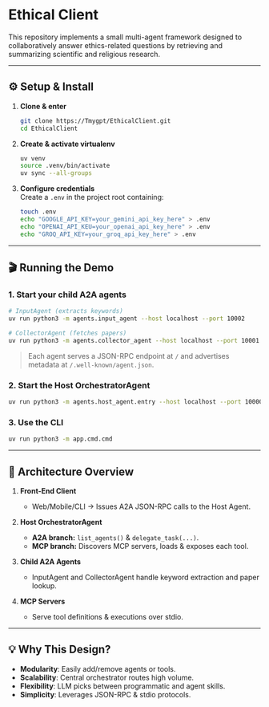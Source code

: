 # Ethical Client

This repository implements a small multi-agent framework designed to collaboratively answer ethics-related questions by retrieving and summarizing scientific and religious research.

---

## ⚙️ Setup & Install

1. **Clone & enter**  
   ```bash
   git clone https://Tmygpt/EthicalClient.git
   cd EthicalClient
   ```

2. **Create & activate virtualenv**  
   ```bash
   uv venv
   source .venv/bin/activate
   uv sync --all-groups
   ```

3. **Configure credentials**  
   Create a `.env` in the project root containing:  
   ```bash
   touch .env
   echo "GOOGLE_API_KEY=your_gemini_api_key_here" > .env
   echo "OPENAI_API_KEU=your_openai_api_key_here" > .env
   echo "GROQ_API_KEY=your_groq_api_key_here" > .env
   ```

---

## 🎬 Running the Demo

### 1. Start your child A2A agents

```bash
# InputAgent (extracts keywords)
uv run python3 -m agents.input_agent --host localhost --port 10002

# CollectorAgent (fetches papers)
uv run python3 -m agents.collector_agent --host localhost --port 10001
```

> Each agent serves a JSON-RPC endpoint at `/` and advertises metadata at `/.well-known/agent.json`.

### 2. Start the Host OrchestratorAgent

```bash
uv run python3 -m agents.host_agent.entry --host localhost --port 10000
```

### 3. Use the CLI

```bash
uv run python3 -m app.cmd.cmd
```
---

## 📖 Architecture Overview

1. **Front-End Client**  
   - Web/Mobile/CLI → Issues A2A JSON-RPC calls to the Host Agent.

2. **Host OrchestratorAgent**  
   - **A2A branch:** `list_agents()` & `delegate_task(...)`.  
   - **MCP branch:** Discovers MCP servers, loads & exposes each tool.

3. **Child A2A Agents**
   - InputAgent and CollectorAgent handle keyword extraction and paper lookup.

4. **MCP Servers**  
   - Serve tool definitions & executions over stdio.

---

## 💡 Why This Design?

- **Modularity**: Easily add/remove agents or tools.  
- **Scalability**: Central orchestrator routes high volume.  
- **Flexibility**: LLM picks between programmatic and agent skills.  
- **Simplicity**: Leverages JSON-RPC & stdio protocols.